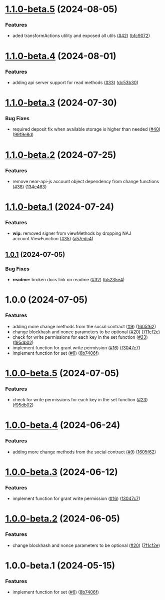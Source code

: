 # [1.1.0-beta.5](https://github.com/NEARBuilders/near-social-js/compare/v1.1.0-beta.4...v1.1.0-beta.5) (2024-08-05)


### Features

* aded transformActions utility and exposed all utils ([#42](https://github.com/NEARBuilders/near-social-js/issues/42)) ([bfc9072](https://github.com/NEARBuilders/near-social-js/commit/bfc90720035d9e686469e95bf25ef0cc17c79c4b))

# [1.1.0-beta.4](https://github.com/NEARBuilders/near-social-js/compare/v1.1.0-beta.3...v1.1.0-beta.4) (2024-08-01)


### Features

* adding api server support for read methods ([#33](https://github.com/NEARBuilders/near-social-js/issues/33)) ([dc53b30](https://github.com/NEARBuilders/near-social-js/commit/dc53b30af3ade611a4e8d29316dfc56f77dc8791))

# [1.1.0-beta.3](https://github.com/NEARBuilders/near-social-js/compare/v1.1.0-beta.2...v1.1.0-beta.3) (2024-07-30)


### Bug Fixes

* required deposit fix when available storage is higher than needed ([#40](https://github.com/NEARBuilders/near-social-js/issues/40)) ([99f9e8d](https://github.com/NEARBuilders/near-social-js/commit/99f9e8de55d5410ff34f553348d978fe075e6fbf))

# [1.1.0-beta.2](https://github.com/NEARBuilders/near-social-js/compare/v1.1.0-beta.1...v1.1.0-beta.2) (2024-07-25)


### Features

* remove near-api-js account object dependency from change functions ([#38](https://github.com/NEARBuilders/near-social-js/issues/38)) ([134e463](https://github.com/NEARBuilders/near-social-js/commit/134e4638341febdaf945fe8412479172421332d3))

# [1.1.0-beta.1](https://github.com/NEARBuilders/near-social-js/compare/v1.0.1...v1.1.0-beta.1) (2024-07-24)


### Features

* **wip:** removed signer from viewMethods by dropping NAJ account.ViewFunction ([#35](https://github.com/NEARBuilders/near-social-js/issues/35)) ([a57edc4](https://github.com/NEARBuilders/near-social-js/commit/a57edc42bee279abc1f3925acd130cba29cd239a))

## [1.0.1](https://github.com/NEARBuilders/near-social-js/compare/v1.0.0...v1.0.1) (2024-07-05)


### Bug Fixes

* **readme:** broken docs link on readme ([#32](https://github.com/NEARBuilders/near-social-js/issues/32)) ([b5235e4](https://github.com/NEARBuilders/near-social-js/commit/b5235e46a969d615fb159f4ed2c3fbf983b1f255))

# 1.0.0 (2024-07-05)


### Features

* adding more change methods from the social contract ([#9](https://github.com/NEARBuilders/near-social-js/issues/9)) ([1605f62](https://github.com/NEARBuilders/near-social-js/commit/1605f62407cf3d091e24e391059dab02db3f9839))
* change blockhash and nonce parameters to be optional ([#20](https://github.com/NEARBuilders/near-social-js/issues/20)) ([7f1cf2e](https://github.com/NEARBuilders/near-social-js/commit/7f1cf2ee2e5d743a1a37bc0b5f6e774e8900e41a))
* check for write permissions for each key in the set function ([#23](https://github.com/NEARBuilders/near-social-js/issues/23)) ([f95db02](https://github.com/NEARBuilders/near-social-js/commit/f95db020e02e4b77956d6058dc2d59778eb803a1))
* implement function for grant write permission ([#16](https://github.com/NEARBuilders/near-social-js/issues/16)) ([f3047c7](https://github.com/NEARBuilders/near-social-js/commit/f3047c7a66bc5309a8f66df85f72e68e5e39bcfc))
* implement function for set ([#6](https://github.com/NEARBuilders/near-social-js/issues/6)) ([8b7406f](https://github.com/NEARBuilders/near-social-js/commit/8b7406fb8632588726c8bcba82ace55b963e01d0))

# [1.0.0-beta.5](https://github.com/NEARBuilders/near-social-js/compare/v1.0.0-beta.4...v1.0.0-beta.5) (2024-07-05)


### Features

* check for write permissions for each key in the set function ([#23](https://github.com/NEARBuilders/near-social-js/issues/23)) ([f95db02](https://github.com/NEARBuilders/near-social-js/commit/f95db020e02e4b77956d6058dc2d59778eb803a1))

# [1.0.0-beta.4](https://github.com/NEARBuilders/near-social-js/compare/v1.0.0-beta.3...v1.0.0-beta.4) (2024-06-24)


### Features

* adding more change methods from the social contract ([#9](https://github.com/NEARBuilders/near-social-js/issues/9)) ([1605f62](https://github.com/NEARBuilders/near-social-js/commit/1605f62407cf3d091e24e391059dab02db3f9839))

# [1.0.0-beta.3](https://github.com/NEARBuilders/near-social-js/compare/v1.0.0-beta.2...v1.0.0-beta.3) (2024-06-12)


### Features

* implement function for grant write permission ([#16](https://github.com/NEARBuilders/near-social-js/issues/16)) ([f3047c7](https://github.com/NEARBuilders/near-social-js/commit/f3047c7a66bc5309a8f66df85f72e68e5e39bcfc))

# [1.0.0-beta.2](https://github.com/NEARBuilders/near-social-js/compare/v1.0.0-beta.1...v1.0.0-beta.2) (2024-06-05)


### Features

* change blockhash and nonce parameters to be optional ([#20](https://github.com/NEARBuilders/near-social-js/issues/20)) ([7f1cf2e](https://github.com/NEARBuilders/near-social-js/commit/7f1cf2ee2e5d743a1a37bc0b5f6e774e8900e41a))

# 1.0.0-beta.1 (2024-05-15)


### Features

* implement function for set ([#6](https://github.com/NEARBuilders/near-social-js/issues/6)) ([8b7406f](https://github.com/NEARBuilders/near-social-js/commit/8b7406fb8632588726c8bcba82ace55b963e01d0))
